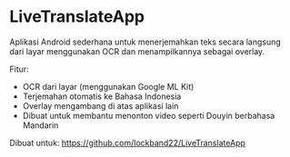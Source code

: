 
# LiveTranslateApp

Aplikasi Android sederhana untuk menerjemahkan teks secara langsung dari layar menggunakan OCR dan menampilkannya sebagai overlay.

Fitur:
- OCR dari layar (menggunakan Google ML Kit)
- Terjemahan otomatis ke Bahasa Indonesia
- Overlay mengambang di atas aplikasi lain
- Dibuat untuk membantu menonton video seperti Douyin berbahasa Mandarin

Dibuat untuk: https://github.com/lockband22/LiveTranslateApp
